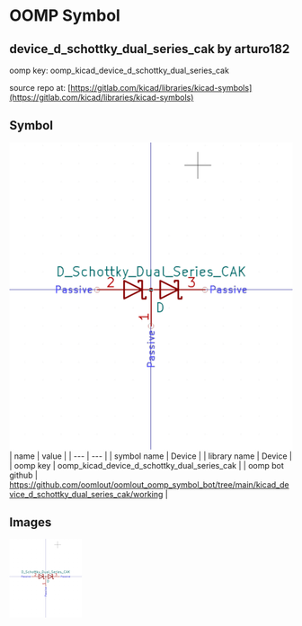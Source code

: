 # OOMP Symbol  
## device_d_schottky_dual_series_cak  by arturo182  
  
oomp key: oomp_kicad_device_d_schottky_dual_series_cak  
  
source repo at: [https://gitlab.com/kicad/libraries/kicad-symbols](https://gitlab.com/kicad/libraries/kicad-symbols)  
## Symbol  
  
[![working.png](working_600.png)](working.png)  
| name | value | 
| --- | --- | 
| symbol name | Device | 
| library name | Device | 
| oomp key | oomp_kicad_device_d_schottky_dual_series_cak | 
| oomp bot github | https://github.com/oomlout/oomlout_oomp_symbol_bot/tree/main/kicad_device_d_schottky_dual_series_cak/working | 
## Images  
  
[![working.png](working_140.png)](working.png)  
